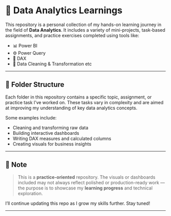 # 📘 Data Analytics Learnings

This repository is a personal collection of my hands-on learning journey in the field of **Data Analytics**. It includes a variety of mini-projects, task-based assignments, and practice exercises completed using tools like:

- 📊 Power BI  
- ⚙️ Power Query  
- 📐 DAX  
- 🧹 Data Cleaning & Transformation etc

---

## 📁 Folder Structure

Each folder in this repository contains a specific topic, assignment, or practice task I’ve worked on. These tasks vary in complexity and are aimed at improving my understanding of key data analytics concepts.

Some examples include:

- Cleaning and transforming raw data  
- Building interactive dashboards  
- Writing DAX measures and calculated columns  
- Creating visuals for business insights  

---

## 📝 Note

> This is a **practice-oriented** repository. The visuals or dashboards included may not always reflect polished or production-ready work — the purpose is to showcase my **learning progress** and technical exploration.

I’ll continue updating this repo as I grow my skills further. Stay tuned!

---
